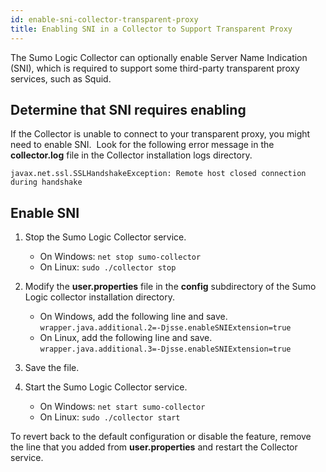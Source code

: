 ```yaml
---
id: enable-sni-collector-transparent-proxy
title: Enabling SNI in a Collector to Support Transparent Proxy
---
```



The Sumo Logic Collector can optionally enable Server Name Indication (SNI), which is required to support some third-party transparent proxy services, such as Squid.

## Determine that SNI requires enabling

If the Collector is unable to connect to your transparent proxy, you might need to enable SNI.  Look for the following error message in the **collector.log** file in the Collector installation logs directory.

```
javax.net.ssl.SSLHandshakeException: Remote host closed connection during handshake
```

## Enable SNI

1. Stop the Sumo Logic Collector service.

   * On Windows: `net stop sumo-collector`
   * On Linux: `sudo ./collector stop`

1. Modify the **user.properties** file in the **config** subdirectory of the Sumo Logic collector installation directory.

    * On Windows, add the following line and save. `wrapper.java.additional.2=-Djsse.enableSNIExtension=true`
    * On Linux, add the following line and save. `wrapper.java.additional.3=-Djsse.enableSNIExtension=true`      

1. Save the file.

1. Start the Sumo Logic Collector service.

    * On Windows: `net start sumo-collector`
    * On Linux: `sudo ./collector start`

To revert back to the default configuration or disable the feature, remove the line that you added from **user.properties** and restart the Collector service.
